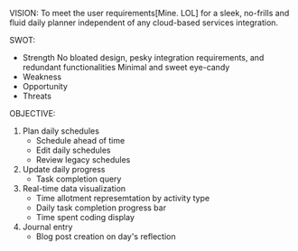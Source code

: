 VISION:
To meet the user requirements[Mine. LOL] for a sleek, no-frills and fluid daily planner independent of any cloud-based services integration.

SWOT:
*   Strength
No bloated design, pesky integration requirements, and redundant functionalities
Minimal and sweet eye-candy
*   Weakness
*   Opportunity
*   Threats

OBJECTIVE:
1.  Plan daily schedules
    -   Schedule ahead of time
    -   Edit daily schedules
    -   Review legacy schedules
2.  Update daily progress
    -   Task completion query
3.  Real-time data visualization
    -   Time allotment represemtation by activity type
    -   Daily task completion progress bar
    -   Time spent coding display
4.  Journal entry
    -   Blog post creation on day's reflection